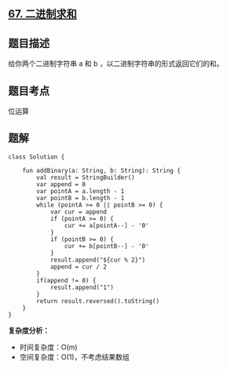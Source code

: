 ## [67. 二进制求和](https://leetcode.cn/problems/add-binary/description/)

## 题目描述

给你两个二进制字符串 a 和 b ，以二进制字符串的形式返回它们的和。

## 题目考点

位运算

## 题解
 
```
class Solution {

    fun addBinary(a: String, b: String): String {
        val result = StringBuilder()
        var append = 0
        var pointA = a.length - 1
        var pointB = b.length - 1
        while (pointA >= 0 || pointB >= 0) {
            var cur = append
            if (pointA >= 0) {
                cur += a[pointA--] - '0'
            }
            if (pointB >= 0) {
                cur += b[pointB--] - '0'
            }
            result.append("${cur % 2}")
            append = cur / 2
        }
        if(append != 0) {
            result.append("1")
        }
        return result.reversed().toString()
    }
}
```

**复杂度分析：**

- 时间复杂度：O(m)
- 空间复杂度：O(1)，不考虑结果数组
